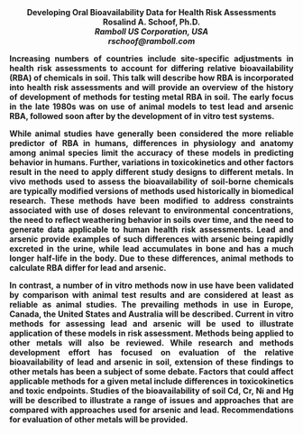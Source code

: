 <center><strong>Developing Oral Bioavailability Data for Health Risk Assessments</strong>

<center><strong>Rosalind A. Schoof, Ph.D.

<center><i>Ramboll US Corporation, USA</i>

<center><i>rschoof@ramboll.com</i>

<p style="text-align:justify">Increasing numbers of countries include site-specific adjustments in
health risk assessments to account for differing relative
bioavailability (RBA) of chemicals in soil. This talk will describe how
RBA is incorporated into health risk assessments and will provide an
overview of the history of development of methods for testing metal RBA
in soil. The early focus in the late 1980s was on use of animal models
to test lead and arsenic RBA, followed soon after by the development of
in vitro test systems.

<p style="text-align:justify">While animal studies have generally been considered the more reliable
predictor of RBA in humans, differences in physiology and anatomy among
animal species limit the accuracy of these models in predicting behavior
in humans. Further, variations in toxicokinetics and other factors
result in the need to apply different study designs to different metals.
In vivo methods used to assess the bioavailability of soil-borne
chemicals are typically modified versions of methods used historically
in biomedical research. These methods have been modified to address
constraints associated with use of doses relevant to environmental
concentrations, the need to reflect weathering behavior in soils over
time, and the need to generate data applicable to human health risk
assessments. Lead and arsenic provide examples of such differences with
arsenic being rapidly excreted in the urine, while lead accumulates in
bone and has a much longer half-life in the body. Due to these
differences, animal methods to calculate RBA differ for lead and
arsenic.

<p style="text-align:justify">In contrast, a number of in vitro methods now in use have been validated
by comparison with animal test results and are considered at least as
reliable as animal studies. The prevailing methods in use in Europe,
Canada, the United States and Australia will be described. Current in
vitro methods for assessing lead and arsenic will be used to illustrate
application of these models in risk assessment. Methods being applied to
other metals will also be reviewed. While research and methods
development effort has focused on evaluation of the relative
bioavailability of lead and arsenic in soil, extension of these findings
to other metals has been a subject of some debate. Factors that could
affect applicable methods for a given metal include differences in
toxicokinetics and toxic endpoints. Studies of the bioavailability of
soil Cd, Cr, Ni and Hg will be described to illustrate a range of issues
and approaches that are compared with approaches used for arsenic and
lead. Recommendations for evaluation of other metals will be provided.
